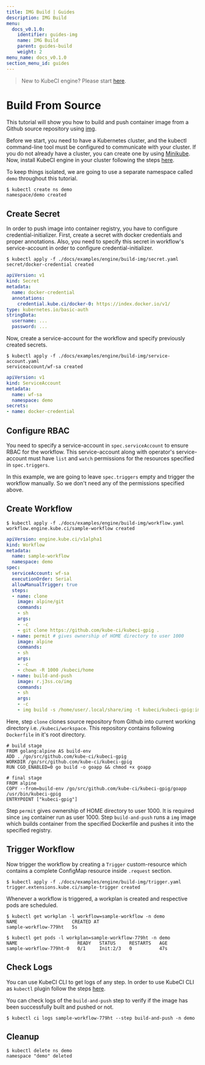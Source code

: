 ```yaml
---
title: IMG Build | Guides
description: IMG Build
menu:
  docs_v0.1.0:
    identifier: guides-img
    name: IMG Build
    parent: guides-build
    weight: 2
menu_name: docs_v0.1.0
section_menu_id: guides
---
```


> New to KubeCI engine? Please start [here](/docs/concepts/README.md).

# Build From Source

This tutorial will show you how to build and push container image from a Github source repository using [img](https://github.com/genuinetools/img).

Before we start, you need to have a Kubernetes cluster, and the kubectl command-line tool must be configured to communicate with your cluster. If you do not already have a cluster, you can create one by using [Minikube](https://github.com/kubernetes/minikube). Now, install KubeCI engine in your cluster following the steps [here](/docs/setup/engine/install.md).

To keep things isolated, we are going to use a separate namespace called `demo` throughout this tutorial.

```console
$ kubectl create ns demo
namespace/demo created
```

## Create Secret

In order to push image into container registry, you have to configure credential-initializer. First, create a secret with docker credentials and proper annotations. Also, you need to specify this secret in workflow's service-account in order to configure credential-initializer.

```console
$ kubectl apply -f ./docs/examples/engine/build-img/secret.yaml 
secret/docker-credential created
```

```yaml
apiVersion: v1
kind: Secret
metadata:
  name: docker-credential
  annotations:
    credential.kube.ci/docker-0: https://index.docker.io/v1/
type: kubernetes.io/basic-auth
stringData:
  username: ...
  password: ...
```

Now, create a service-account for the workflow and specify previously created secrets.

```console
$ kubectl apply -f ./docs/examples/engine/build-img/service-account.yaml
serviceaccount/wf-sa created
```

```yaml
apiVersion: v1
kind: ServiceAccount
metadata:
  name: wf-sa
  namespace: demo
secrets:
- name: docker-credential
```

## Configure RBAC

You need to specify a service-account in `spec.serviceAccount` to ensure RBAC for the workflow. This service-account along with operator's service-account must have `list` and `watch` permissions for the resources specified in `spec.triggers`.

In this example, we are going to leave `spec.triggers` empty and trigger the workflow manually. So we don't need any of the permissions specified above.

## Create Workflow

```console
$ kubectl apply -f ./docs/examples/engine/build-img/workflow.yaml
workflow.engine.kube.ci/sample-workflow created
```

```yaml
apiVersion: engine.kube.ci/v1alpha1
kind: Workflow
metadata:
  name: sample-workflow
  namespace: demo
spec:
  serviceAccount: wf-sa
  executionOrder: Serial
  allowManualTrigger: true
  steps:
  - name: clone
    image: alpine/git
    commands:
    - sh
    args:
    - -c
    - git clone https://github.com/kube-ci/kubeci-gpig .
  - name: permit # gives ownership of HOME directory to user 1000
    image: alpine
    commands:
    - sh
    args:
    - -c
    - chown -R 1000 /kubeci/home
  - name: build-and-push
    image: r.j3ss.co/img
    commands:
    - sh
    args:
    - -c
    - img build -s /home/user/.local/share/img -t kubeci/kubeci-gpig:img .; img push -s /home/user/.local/share/img kubeci/kubeci-gpig:img
```

Here, step `clone` clones source repository from Github into current working directory i.e. `/kubeci/workspace`. This repository contains following `Dockerfile` in it's root directory.

```
# build stage
FROM golang:alpine AS build-env
ADD . /go/src/github.com/kube-ci/kubeci-gpig
WORKDIR /go/src/github.com/kube-ci/kubeci-gpig
RUN CGO_ENABLED=0 go build -o goapp && chmod +x goapp

# final stage
FROM alpine
COPY --from=build-env /go/src/github.com/kube-ci/kubeci-gpig/goapp /usr/bin/kubeci-gpig
ENTRYPOINT ["kubeci-gpig"]
```

Step `permit` gives ownership of HOME directory to user 1000. It is required since `img` container run as user 1000. Step `build-and-push` runs a `img` image which builds container from the specified Dockerfile and pushes it into the specified registry.

## Trigger Workflow

Now trigger the workflow by creating a `Trigger` custom-resource which contains a complete ConfigMap resource inside `.request` section.

```console
$ kubectl apply -f ./docs/examples/engine/build-img/trigger.yaml 
trigger.extensions.kube.ci/sample-trigger created
```

Whenever a workflow is triggered, a workplan is created and respective pods are scheduled.

```console
$ kubectl get workplan -l workflow=sample-workflow -n demo
NAME                    CREATED AT
sample-workflow-779ht   5s
```

```console
$ kubectl get pods -l workplan=sample-workflow-779ht -n demo
NAME                      READY   STATUS     RESTARTS   AGE
sample-workflow-779ht-0   0/1     Init:2/3   0          47s
```

## Check Logs

You can use KubeCI CLI to get logs of any step. In order to use KubeCI CLI as `kubectl` plugin follow the steps [here](/docs/setup/cli/install.md).

You can check logs of the `build-and-push` step to verify if the image has been successfully built and pushed or not.

```console
$ kubectl ci logs sample-workflow-779ht --step build-and-push -n demo
```

## Cleanup

```console
$ kubectl delete ns demo
namespace "demo" deleted
```
